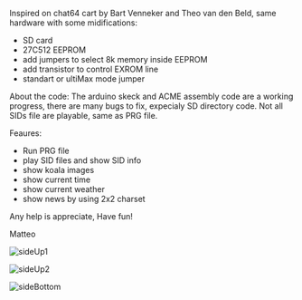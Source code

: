 Inspired on  chat64 cart by Bart Venneker and Theo van den Beld, same hardware with some midifications:
- SD card
- 27C512 EEPROM
- add jumpers to select 8k memory inside EEPROM
- add transistor to control EXROM line
- standart or ultiMax mode jumper
  
 About the code:
  The arduino skeck and ACME assembly code are a working progress, there are many bugs to fix, expecialy SD directory code.
  Not all SIDs file are playable, same as PRG file.
  
Feaures:
- Run PRG file
- play SID files and show SID info
- show koala images
- show current time
- show current weather
- show news by using 2x2 charset
  
Any help is appreciate,
Have fun!

Matteo

![sideUp1](https://github.com/matt199394/c64esp32cart/assets/65487240/38e022f3-9dd2-4feb-adc3-4f767da10d91)

![sideUp2](https://github.com/matt199394/c64esp32cart/assets/65487240/eeed5ad3-ee54-4731-9f9f-a0043d92e576)

![sideBottom](https://github.com/matt199394/c64esp32cart/assets/65487240/b464b87a-7bbd-49e4-91c8-636ed578510b)

